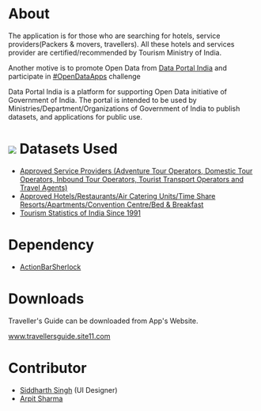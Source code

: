 About
===============

The application is for those who are searching for hotels, service providers(Packers & movers, travellers). All these hotels and services provider are certified/recommended by Tourism Ministry of India.

Another motive is to promote Open Data from <a href="http://data.gov.in">Data Portal India</a> and participate in <a href="http://data.gov.in/appschallenge">#OpenDataApps</a> challenge

Data Portal India is a platform for supporting Open Data initiative of Government of India. The portal is intended to be used by Ministries/Department/Organizations of Government of India to publish datasets, and applications for public use.

<a href="http://data.gov.in"><img src="http://ogpl.gov.in/ogpl-images/data_gov.jpg" /></a>
Datasets Used
===============

<ul><li><a href="http://data.gov.in/dataset/approved-service-providers-adventure-tour-operators-domestic-tour-operators-inbound-tour-ope">Approved Service Providers (Adventure Tour Operators, Domestic Tour Operators, Inbound Tour Operators, Tourist Transport Operators and Travel Agents)</a></li>
<li><a href="http://data.gov.in/dataset/approved-hotels-restaurants-air-catering-units-time-share-resortsapartments-convention-centr">Approved Hotels/Restaurants/Air Catering Units/Time Share Resorts/Apartments/Convention Centre/Bed & Breakfast</a></li>
<li><a href="http://data.gov.in/dataset/foreign-tourist-arrivals-ftas-foreign-exchange-earnings-fees-domestic-tourist-visits-dtvs">Tourism Statistics of India Since 1991</a></li></ul>



Dependency
===============

<ul><li><a href="https://github.com/JakeWharton/ActionBarSherlock">ActionBarSherlock</a></li></ul>


Downloads
===============
Traveller's Guide can be downloaded from App's Website.

www.travellersguide.site11.com

Contributor
===============

<ul><li><a href="https://www.facebook.com/siddie.omen">Siddharth Singh</a> (UI Designer)</li>
<li><a href="https://www.facebook.com/arpit.audiomania">Arpit Sharma</a></li></ul>
